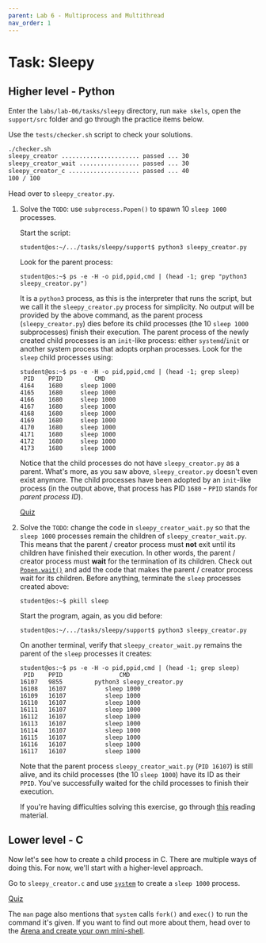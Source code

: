 ```yaml
---
parent: Lab 6 - Multiprocess and Multithread
nav_order: 1
---
```


# Task: Sleepy

## Higher level - Python

Enter the `labs/lab-06/tasks/sleepy` directory, run `make skels`, open the `support/src` folder and go through the practice items below.

Use the `tests/checker.sh` script to check your solutions.

```bash
./checker.sh
sleepy_creator ...................... passed ... 30
sleepy_creator_wait ................. passed ... 30
sleepy_creator_c .................... passed ... 40
100 / 100
```

Head over to `sleepy_creator.py`.

1. Solve the `TODO`: use `subprocess.Popen()` to spawn 10 `sleep 1000` processes.

   Start the script:

   ```console
   student@os:~/.../tasks/sleepy/support$ python3 sleepy_creator.py
   ```

   Look for the parent process:

   ```console
   student@os:~$ ps -e -H -o pid,ppid,cmd | (head -1; grep "python3 sleepy_creator.py")
   ```

   It is a `python3` process, as this is the interpreter that runs the script, but we call it the `sleepy_creator.py` process for simplicity.
   No output will be provided by the above command, as the parent process (`sleepy_creator.py`) dies before its child processes (the 10 `sleep 1000` subprocesses) finish their execution.
   The parent process of the newly created child processes is an `init`-like process: either `systemd`/`init` or another system process that adopts orphan processes.
   Look for the `sleep` child processes using:

   ```console
   student@os:~$ ps -e -H -o pid,ppid,cmd | (head -1; grep sleep)
    PID    PPID         CMD
   4164    1680     sleep 1000
   4165    1680     sleep 1000
   4166    1680     sleep 1000
   4167    1680     sleep 1000
   4168    1680     sleep 1000
   4169    1680     sleep 1000
   4170    1680     sleep 1000
   4171    1680     sleep 1000
   4172    1680     sleep 1000
   4173    1680     sleep 1000
   ```

   Notice that the child processes do not have `sleepy_creator.py` as a parent.
   What's more, as you saw above, `sleepy_creator.py` doesn't even exist anymore.
   The child processes have been adopted by an `init`-like process (in the output above, that process has PID `1680` - `PPID` stands for _parent process ID_).

   [Quiz](../../../quizzes/parent-of-sleep-processes.md)

1. Solve the `TODO`: change the code in `sleepy_creator_wait.py` so that the `sleep 1000` processes remain the children of `sleepy_creator_wait.py`.
   This means that the parent / creator process must **not** exit until its children have finished their execution.
   In other words, the parent / creator process must **wait** for the termination of its children.
   Check out [`Popen.wait()`](https://docs.python.org/3/library/subprocess.html#subprocess.Popen.wait) and add the code that makes the parent / creator process wait for its children.
   Before anything, terminate the `sleep` processes created above:

   ```console
   student@os:~$ pkill sleep
   ```

   Start the program, again, as you did before:

   ```console
   student@os:~/.../tasks/sleepy/support$ python3 sleepy_creator.py
   ```

   On another terminal, verify that `sleepy_creator_wait.py` remains the parent of the `sleep` processes it creates:

   ```console
   student@os:~$ ps -e -H -o pid,ppid,cmd | (head -1; grep sleep)
    PID    PPID                CMD
   16107   9855         python3 sleepy_creator.py
   16108   16107           sleep 1000
   16109   16107           sleep 1000
   16110   16107           sleep 1000
   16111   16107           sleep 1000
   16112   16107           sleep 1000
   16113   16107           sleep 1000
   16114   16107           sleep 1000
   16115   16107           sleep 1000
   16116   16107           sleep 1000
   16117   16107           sleep 1000
   ```

   Note that the parent process `sleepy_creator_wait.py` (`PID 16107`) is still alive, and its child processes (the 10 `sleep 1000`) have its ID as their `PPID`.
   You've successfully waited for the child processes to finish their execution.

   If you're having difficulties solving this exercise, go through [this](../../guides/create-process/README.md) reading material.

## Lower level - C

Now let's see how to create a child process in C.
There are multiple ways of doing this.
For now, we'll start with a higher-level approach.

Go to `sleepy_creator.c` and use [`system`](https://man7.org/linux/man-pages/man3/system.3.html) to create a `sleep 1000` process.

[Quiz](../../../quizzes/create-sleepy-process-ending.md)

The `man` page also mentions that `system` calls `fork()` and `exec()` to run the command it's given.
If you want to find out more about them, head over to the [Arena and create your own mini-shell](tasks/mini-shell.md).
